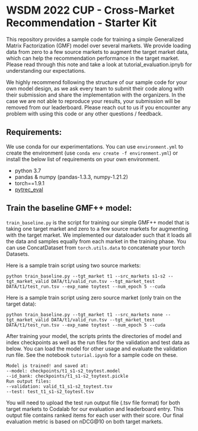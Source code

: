 # WSDM 2022 CUP - Cross-Market Recommendation - Starter Kit 
This repository provides a sample code for training a simple Generalized Matrix Factorization (GMF) model over several markets. We provide loading data from zero to a few source markets to augment the target market data, which can help the recommendation performance in the target market. Please read through this note and take a look at tutorial_evaluation.ipnyb for understanding our expectations.

We highly recommend following the structure of our sample code for your own model design, as we ask every team to submit their code along with their submission and share the implementation with the organizers. In the case we are not able to reproduce your results, your submission will be removed from our leaderboard. Please reach out to us if you encounter any problem with using this code or any other questions / feedback. 



## Requirements:
We use conda for our experimentations. You can use `environment.yml` to create the environment (use `conda env create -f environment.yml`) or install the below list of requirements on your own environment. 

- python 3.7 
- pandas & numpy (pandas-1.3.3, numpy-1.21.2)
- torch==1.9.1
- [pytrec_eval](https://github.com/cvangysel/pytrec_evaln)




## Train the baseline GMF++ model:
`train_baseline.py` is the script for training our simple GMF++ model that is taking one target market and zero to a few source markets for augmenting with the target market. We implemented our dataloader such that it loads all the data and samples equally from each market in the training phase. You can use ConcatDataset from `torch.utils.data` to concatenate your torch Datasets. 


Here is a sample train script using two source markets:

    python train_baseline.py --tgt_market t1 --src_markets s1-s2 --tgt_market_valid DATA/t1/valid_run.tsv --tgt_market_test DATA/t1/test_run.tsv --exp_name toytest --num_epoch 5 --cuda
    
Here is a sample train script using zero source market (only train on the target data):

    python train_baseline.py --tgt_market t1 --src_markets none --tgt_market_valid DATA/t1/valid_run.tsv --tgt_market_test DATA/t1/test_run.tsv --exp_name toytest --num_epoch 5 --cuda


After training your model, the scripts prints the directories of model and index checkpoints as well as the run files for the validation and test data as below. You can load the model for other usage and evaluate the validation run file. See the notebook `tutorial.ipynb` for a sample code on these. 

    Model is trained! and saved at:
    --model: checkpoints/t1_s1-s2_toytest.model
    --id_bank: checkpoints/t1_s1-s2_toytest.pickle
    Run output files:
    --validation: valid_t1_s1-s2_toytest.tsv
    --test: test_t1_s1-s2_toytest.tsv
    
You will need to upload the test run output file (.tsv file format) for both target markets to Codalab for our evaluation and leaderboard entry. This output file contains ranked items for each user with their score. Our final evaluation metric is based on nDCG@10 on both target markets.   


